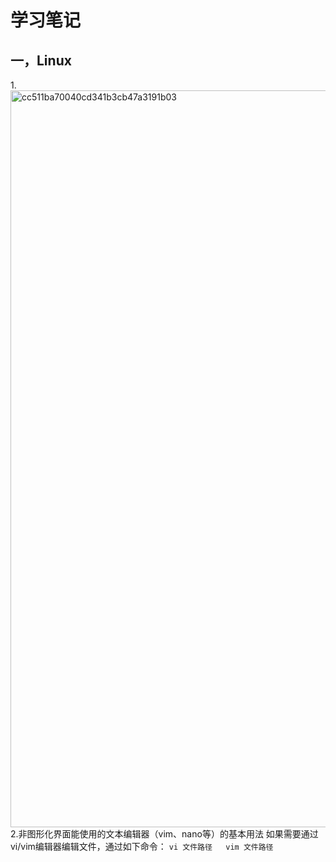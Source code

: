 # 学习笔记
## 一，Linux
1.<img width="1179" alt="cc511ba70040cd341b3cb47a3191b03" src="https://github.com/user-attachments/assets/cea9d42a-7324-47b8-8fc1-4ab3dc19d415" />
2.非图形化界面能使用的文本编辑器（vim、nano等）的基本用法
  如果需要通过vi/vim编辑器编辑文件，通过如下命令：
  `vi 文件路径  
  vim 文件路径`
